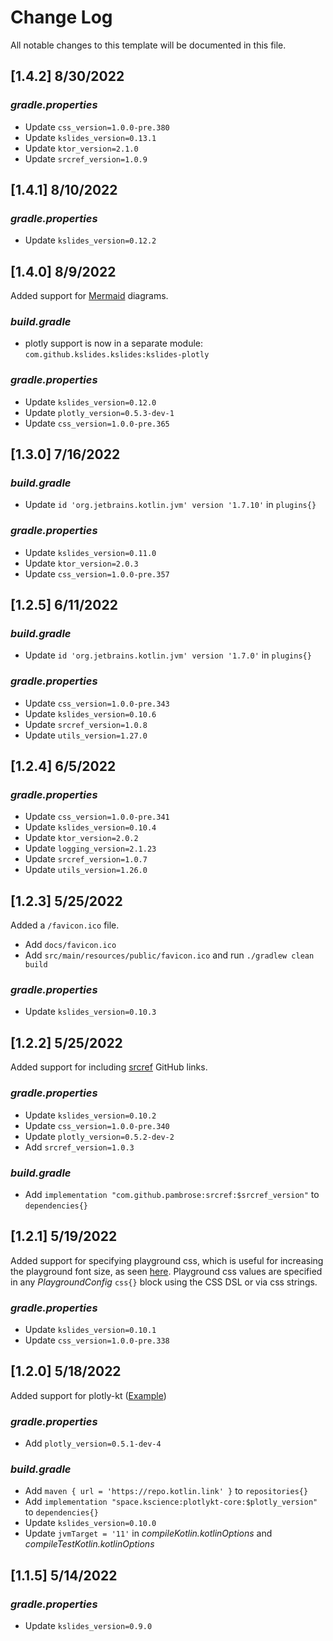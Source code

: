 # Change Log

All notable changes to this template will be documented in this file.

## [1.4.2] 8/30/2022

### _gradle.properties_

* Update `css_version=1.0.0-pre.380`
* Update `kslides_version=0.13.1`
* Update `ktor_version=2.1.0`
* Update `srcref_version=1.0.9`

## [1.4.1] 8/10/2022

### _gradle.properties_

* Update `kslides_version=0.12.2`

## [1.4.0] 8/9/2022

Added support for [Mermaid](https://mermaid-js.github.io/) diagrams.

### _build.gradle_

* plotly support is now in a separate module: `com.github.kslides.kslides:kslides-plotly`

### _gradle.properties_

* Update `kslides_version=0.12.0`
* Update `plotly_version=0.5.3-dev-1`
* Update `css_version=1.0.0-pre.365`

## [1.3.0] 7/16/2022

### _build.gradle_

* Update `id 'org.jetbrains.kotlin.jvm' version '1.7.10'` in `plugins{}`

### _gradle.properties_

* Update `kslides_version=0.11.0`
* Update `ktor_version=2.0.3`
* Update `css_version=1.0.0-pre.357`

## [1.2.5] 6/11/2022

### _build.gradle_

* Update `id 'org.jetbrains.kotlin.jvm' version '1.7.0'` in `plugins{}`

### _gradle.properties_

* Update `css_version=1.0.0-pre.343`
* Update `kslides_version=0.10.6`
* Update `srcref_version=1.0.8`
* Update `utils_version=1.27.0`

## [1.2.4] 6/5/2022

### _gradle.properties_

* Update `css_version=1.0.0-pre.341`
* Update `kslides_version=0.10.4`
* Update `ktor_version=2.0.2`
* Update `logging_version=2.1.23`
* Update `srcref_version=1.0.7`
* Update `utils_version=1.26.0`

## [1.2.3] 5/25/2022

Added a `/favicon.ico` file.

* Add `docs/favicon.ico`
* Add `src/main/resources/public/favicon.ico` and run `./gradlew clean build`

### _gradle.properties_

* Update `kslides_version=0.10.3`


## [1.2.2] 5/25/2022

Added support for including [srcref](https://www.srcref.com) GitHub links.

### _gradle.properties_

* Update `kslides_version=0.10.2`
* Update `css_version=1.0.0-pre.340`
* Update `plotly_version=0.5.2-dev-2`
* Add `srcref_version=1.0.3`

### _build.gradle_

* Add `implementation "com.github.pambrose:srcref:$srcref_version"` to `dependencies{}`

## [1.2.1] 5/19/2022

Added support for specifying playground css, which is useful for increasing
the playground font size, as seen [here](https://kslides.com/#/playground).
Playground css values are specified in any _PlaygroundConfig_ `css{}` block
using the CSS DSL or via css strings.

### _gradle.properties_

* Update `kslides_version=0.10.1`
* Update `css_version=1.0.0-pre.338`

## [1.2.0] 5/18/2022

Added support for plotly-kt ([Example](https://kslides.com/#/plotly))

### _gradle.properties_

* Add `plotly_version=0.5.1-dev-4`

### _build.gradle_

* Add `maven { url = 'https://repo.kotlin.link' }` to `repositories{}`
* Add `implementation "space.kscience:plotlykt-core:$plotly_version"` to `dependencies{}`
* Update `kslides_version=0.10.0`
* Update `jvmTarget = '11'` in _compileKotlin.kotlinOptions_ and _compileTestKotlin.kotlinOptions_

## [1.1.5] 5/14/2022

### _gradle.properties_

* Update `kslides_version=0.9.0` 